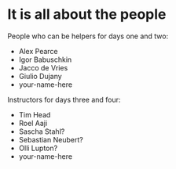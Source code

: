 It is all about the people
==========================

People who can be helpers for days one and two:

 * Alex Pearce
 * Igor Babuschkin
 * Jacco de Vries
 * Giulio Dujany
 * your-name-here

Instructors for days three and four:

 * Tim Head
 * Roel Aaji
 * Sascha Stahl?
 * Sebastian Neubert?
 * Olli Lupton?
 * your-name-here

